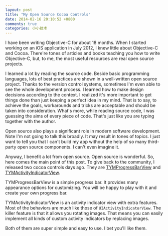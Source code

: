 ```yaml
---
layout: post
title: "My Open Source Cocoa Controls"
date: 2014-02-16 20:10:52 +0800
comments: true
categories: 小小技术
---
```


I have been writing Objective-C for about 18 months. When I started working on an iOS application in July 2012, I knew little about Objective-C and Cocoa. There're tones of articles and books teaching you how to write Objective-C, but, to me, the most useful resources are real open source projects.

I learned a lot by reading the source code. Beside basic programming languages, lots of best practices are shown in a well-written open source project. Thanks to the version control systems, sometimes I'm even able to see the whole development process. I learned how to make design decisions according to the context. I realized it's more important to get things done than just keeping a perfect idea in my mind. That is to say, to achieve the goals, workarounds and tricks are acceptable and should be taken into consideration. What's more, while reading source code, I was guessing the aims of every piece of code. That's just like you are typing together with the author.

Open source also plays a significant role in modern software development. Note I'm not going to talk this broadly. It may result in tones of topics. I just want to tell you that I can't build my app without the help of so many third-party open source components. I can't even imagine it.

Anyway, I benefit a lot from open source. Open source is wonderful. So, here comes the main point of this post. To give back to the community, I released two cocoa controls days ago. They are [TYMProgressBarView](https://github.com/krafttuc/TYMProgressBarView) and [TYMActivityIndicatorView](https://github.com/krafttuc/TYMActivityIndicatorView).

TYMProgressBarView is a simple progress bar. It provides many appearance options for customizing. You will be happy to play with it and create your own progress bar.

TYMActivityIndicatorView is an activity indicator view with extra features. Most of the behaviors are much like those of `UIActivityIndicatorView`. The killer feature is that it allows you rotating images. That means you can easily implement all kinds of custom activity indicators by replacing images.

Both of them are super simple and easy to use. I bet you'll like them.

